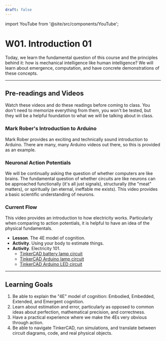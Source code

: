 ```yaml
---
draft: false
---
```


import YouTube from '@site/src/components/YouTube';

# W01. Introduction 01
Today, we learn the fundamental question of this course and the principles behind it: how is mechanical intelligence like human intelligence? We will learn about emergence, computation, and have concrete demonstrations of these concepts.

---
## Pre-readings and Videos
Watch these videos and do these readings before coming to class. You don't need to memorize everything from them, you won't be tested, but they will be a helpful foundation to what we will be talking about in class.

### Mark Rober's Introduction to Arduino
<YouTube id="yi29dbPnu28" />
Mark Rober provides an exciting and technically sound introduction to Arduino. There are many, many Arduino videos out there, so this is provided as an example.

### Neuronal Action Potentials
<YouTube id="oa6rvUJlg7o" />
We will be continually asking the question of whether computers are like brains. The fundamental question of whether circuits are like neurons can be approached functionally (it's all just signals), structurally (the "meat" matters), or spiritually (an eternal, ineffable me exists). This video provides a basic scientific understanding of neurons.

### Current Flow
<YouTube id="6xhqMDMMgz0" />
This video provides an introduction to how electricity works. Particularly when comparing to action potentials, it is helpful to have an idea of the physical fundamentals.

- **Lesson**. The 4E model of cognition.
- **Activity**. Using your body to estimate things.
- **Activity**. Electricity 101.
  - [TinkerCAD battery lamp circuit](https://www.tinkercad.com/things/iy8Vimd04Vq-electricity-101?sharecode=xxBxLakHuo_24h1a5FRmksUy2j6DGnrMyjheCpC06_g)
  - [TinkerCAD Arduino lamp circuit](https://www.tinkercad.com/things/iplnL8Kj4w6-electricity-101-arduino?sharecode=vHEf-nhnSL9ombgpMq3-TgEiZwTMMwYP4M4s2tnJel0)
  - [TinkerCAD Arduino LED circuit](https://www.tinkercad.com/things/3j4VkpdpGOr-electricity-101-arduino-led)


<!-- ---
## Summary of the Day

- **Activity**. [Using your body to estimate things](/teaching/activities/estimation).
- **Activity**. [Electricity 101](/teaching/activities/electricity)
- **Lesson**. [The 4E model of cognition](/teaching/lessons/4e). -->

---
## Learning Goals
1. Be able to explain the "4E" model of cognition: Embodied, Embedded, Extended, and Emergent cognition.
2. Learn about estimation and error, particularly as opposed to common ideas about perfection, mathematical precision, and correctness.
3. Have a practical experience where we make the 4Es very obvious through action.
4. Be able to navigate TinkerCAD, run simulations, and translate between circuit diagrams, code, and real physical objects.